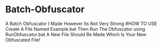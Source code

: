 # Batch-Obfuscator
A Batch Obfuscator I Made However Its Not Very Strong
 #HOW TO USE
Create A File Named Example.bat Then Run The Obfuscator using RunObfuscator.bat
A New File Should Be Made Which Is Your New Obfuscated File!
